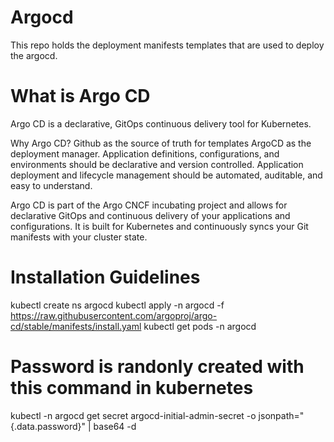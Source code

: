 # Argocd
This repo holds the deployment manifests templates that are used to deploy the argocd. 

# What is Argo CD
Argo CD is a declarative, GitOps continuous delivery tool for Kubernetes.

Why Argo CD?
Github as the source of truth for templates
ArgoCD as the deployment manager. Application definitions, configurations, and environments should be declarative and version controlled.
Application deployment and lifecycle management should be automated, auditable, and easy to understand.

Argo CD is part of the Argo CNCF incubating project and allows for declarative GitOps and continuous delivery of your applications and configurations. 
It is built for Kubernetes and continuously syncs your Git manifests with your cluster state.

# Installation Guidelines
kubectl create ns argocd
kubectl apply -n argocd -f https://raw.githubusercontent.com/argoproj/argo-cd/stable/manifests/install.yaml
kubectl get pods -n argocd


# Password is randonly created with this command in kubernetes
kubectl -n argocd get secret argocd-initial-admin-secret -o jsonpath="{.data.password}" | base64 -d
